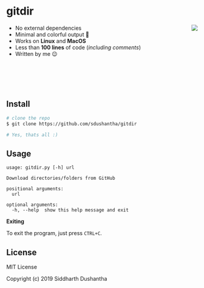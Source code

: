 # gitdir

- No external dependencies <img src="https://media.giphy.com/media/9xghOCloQOsAfq9hUg/giphy.gif" align="right">
- Minimal and colorful output 🌈
- Works on **Linux** and **MacOS**
- Less than **100 lines** of code (*including comments*)
- Written by me 😉
<br>
<br>
<br>
<br>

## Install 
```bash
# clone the repo
$ git clone https://github.com/sdushantha/gitdir

# Yes, thats all :)
```

## Usage
```
usage: gitdir.py [-h] url

Download directories/folders from GitHub

positional arguments:
  url

optional arguments:
  -h, --help  show this help message and exit
```
**Exiting**

To exit the program, just press ```CTRL+C```.

## License
MIT License

Copyright (c) 2019 Siddharth Dushantha
